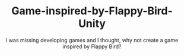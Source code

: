 <div align = center>

# Game-inspired-by-Flappy-Bird-Unity

I was missing developing games and I thought, why not create a game inspired by Flappy Bird?
</div>
